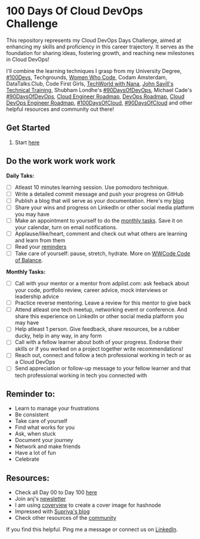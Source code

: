# 100 Days Of Cloud DevOps Challenge

This repository represents my Cloud DevOps Days Challenge, aimed at enhancing my skills and proficiency in this career trajectory. It serves as the foundation for sharing ideas, fostering growth, and reaching new milestones in Cloud DevOps!

I'll combine the learning techniques I grasp from my University Degree, [#100Devs](https://100devs.org/), Techgrounds, [Women Who Code](https://www.womenwhocode.com), Codam Amsterdam, DataTalks.Club, Code First Girls, [TechWorld with Nana](https://www.youtube.com/c/techworldwithnana), [John Savill's Technical Training](https://www.youtube.com/@NTFAQGuy), Shubham Londhe's [#90DaysOfDevOps](https://github.com/LondheShubham153/90DaysOfDevOps), Michael Cade's [#90DaysOfDevOps](https://github.com/MichaelCade/90DaysOfDevOps/tree/main/2022/Days), [Cloud Engineer Roadmap](https://www.linkedin.com/pulse/cloud-engineer-roadmap-geeks-of-gurukul/), [DevOps Roadmap](https://roadmap.sh/devops), [Cloud DevOps Engineer Roadmap](https://github.com/agcdtmr/100DaysOfCloudDevOps/blob/main/Cloud%20DevOps%20Engineer%20Roadmap/README.md), [#100DaysOfCloud](https://michaeldurkan.com/100daysofcloud/), [#90DaysOfCloud](https://www.linkedin.com/pulse/my-90-days-cloud-challenge-review-ammett-williams/) and other helpful resources and community out there!

## Get Started

1. Start [here](https://github.com/agcdtmr/100DaysOfCloudDevOps/tree/main/cloud-devops)

## Do the work work work work

**Daily Taks:**

- [ ] Atleast 10 minutes learning session. Use pomodoro technique.
- [ ] Write a detailed commit message and push your progress on GitHub
- [ ] Publish a blog that will serve as your documentation. Here's my [blog](https://anj.hashnode.dev/)
- [ ] Share your wins and progress on LinkedIn or other social media platform you may have
- [ ] Make an appointment to yourself to do the [monthly tasks](https://github.com/agcdtmr/100DaysOfCloudDevOps/blob/main/README.md#do-the-work-work-work-work). Save it on your calendar, turn on email notifications.
- [ ] Applause/like/heart, comment and check out what others are learning and learn from them
- [ ] Read your [reminders](https://github.com/agcdtmr/100DaysOfCloudDevOps/blob/main/README.md#reminder-to)
- [ ] Take care of yourself: pause, stretch, hydrate. More on [WWCode Code of Balance](https://www.womenwhocode.com/blog/category/mental-health).

**Monthly Tasks:**

- [ ] Call with your mentor or a mentor from adplist.com: ask feeback about your code, portfolio review, career advice, mock interviews or leadership advice
- [ ] Practice reverse mentoring. Leave a review for this mentor to give back
- [ ] Attend atleast one tech meetup, networking event or conference. And share this experience on LinkedIn or other social media platform you may have
- [ ] Help atleast 1 person. Give feedback, share resources, be a rubber ducky, help in any way, in any form
- [ ] Call with a fellow learner about both of your progress. Endorse their skills or if you worked on a project together write recommendations!
- [ ] Reach out, connect and follow a tech professional working in tech or as a Cloud DevOps
- [ ] Send appreciation or follow-up message to your fellow learner and that tech professional working in tech you connected with

## Reminder to:

- Learn to manage your frustrations
- Be consistent
- Take care of yourself
- Find what works for you
- Ask, when stuck
- Document your journey
- Network and make friends
- Have a lot of fun
- Celebrate

## Resources:

- Check all Day 00 to Day 100 [here](https://github.com/agcdtmr/100DaysOfCloudDevOps/blob/main/days.md)
- Join anj's [newsletter](https://anj.hashnode.dev/)
- I am using [coverview](https://coverview.vercel.app/editor) to create a cover image for hashnode
- Impressed with [Supriya's blog](https://hashnode.com/@Supriya27)
- Check other resources of the [community](https://www.google.com/search?q=%2390DaysofDevOps+challenge&oq=%2390DaysofDevOps+challenge&gs_lcrp=EgZjaHJvbWUyBggAEEUYOTIICAEQABgWGB7SAQc0NDRqMGo3qAIAsAIA&sourceid=chrome&ie=UTF-8#ip=1)

If you find this helpful. Ping me a message or connect us on [LinkedIn](www.linkedin.com/in/anjgcd).
